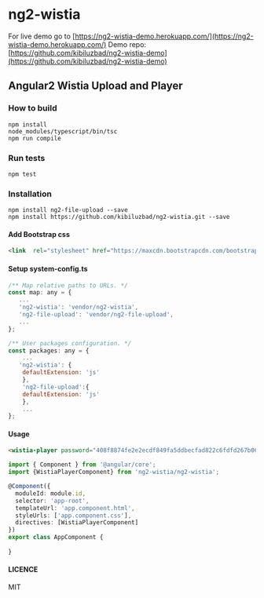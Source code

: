 # ng2-wistia

For live demo go to [https://ng2-wistia-demo.herokuapp.com/](https://ng2-wistia-demo.herokuapp.com/)
Demo repo: [https://github.com/kibiluzbad/ng2-wistia-demo](https://github.com/kibiluzbad/ng2-wistia-demo)

## Angular2 Wistia Upload and Player

### How to build

```
npm install
node_modules/typescript/bin/tsc
npm run compile
```
### Run tests

```
npm test
```
### Installation

```
npm install ng2-file-upload --save 
npm install https://github.com/kibiluzbad/ng2-wistia.git --save
```
#### Add Bootstrap css

```html
<link  rel="stylesheet" href="https://maxcdn.bootstrapcdn.com/bootstrap/3.3.7/css/bootstrap.min.css" >
```

#### Setup system-config.ts

```js
/** Map relative paths to URLs. */
const map: any = {
   ...
   'ng2-wistia': 'vendor/ng2-wistia',
   'ng2-file-upload': 'vendor/ng2-file-upload',
   ...
};

/** User packages configuration. */
const packages: any = {
    ...
   'ng2-wistia': {
    defaultExtension: 'js'
    },
    'ng2-file-upload':{
    defaultExtension: 'js'
    },
    ...
};
```

#### Usage

```html
<wistia-player password="408f8874fe2e2ecdf849fa5ddbecfad822c6fdfd267b0681bbda4cdd97113c1d"></wistia-player>
```

```typescript
import { Component } from '@angular/core';
import {WistiaPlayerComponent} from 'ng2-wistia/ng2-wistia';

@Component({
  moduleId: module.id,
  selector: 'app-root',
  templateUrl: 'app.component.html',
  styleUrls: ['app.component.css'],
  directives: [WistiaPlayerComponent]
})
export class AppComponent {
 
}
```


#### LICENCE

MIT
